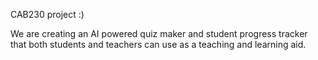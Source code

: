 CAB230 project :)

We are creating an AI powered quiz maker and student progress tracker that both students and teachers can use as a teaching and learning aid.
